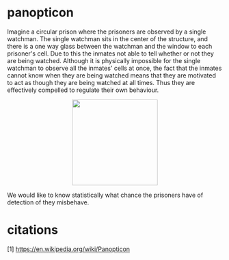 # panopticon
Imagine a circular prison where the prisoners are observed by a single watchman. The single watchman sits in the center of the structure, and there is a one way glass between the watchman and the window to each prisoner's cell. Due to this the inmates not able to tell whether or not they are being watched. Although it is physically impossible for the single watchman to observe all the inmates' cells at once, the fact that the inmates cannot know when they are being watched means that they are motivated to act as though they are being watched at all times. Thus they are effectively compelled to regulate their own behaviour. 

<p align="center"> 
  <img src="http://www.epsilontheory.com/wp-content/uploads/epsilon-theory-panopticon-march-16-2014-schematic.jpg" style="width: 200px;">
</p>

We would like to know statistically what chance the prisoners have of detection of they misbehave. 

# citations
[1] https://en.wikipedia.org/wiki/Panopticon
